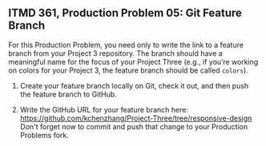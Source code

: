 ## ITMD 361, Production Problem 05: Git Feature Branch

For this Production Problem, you need only to write the link to a feature branch from your Project 3
repository. The branch should have a meaningful name for the focus of your Project Three (e.g., if
you’re working on colors for your Project 3, the feature branch should be called `colors`).

1. Create your feature branch locally on Git, check it out, and then push the feature branch to
   GitHub.

2. Write the GitHub URL for your feature branch here:
https://github.com/kchenzhang/Project-Three/tree/responsive-design
Don't forget now to commit and push that change to your Production Problems fork.
